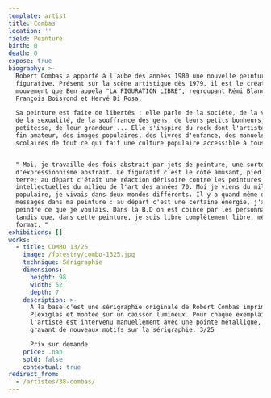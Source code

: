 ```yaml
---
template: artist
title: Combas
location: ''
field: Peinture
birth: 0
death: 0
expose: true
biography: >-
  Robert Combas a apporté à l'aube des années 1980 une nouvelle peinture
  figurative. Présent sur la scène artistique dès 1979, il est le créateur d'un
  mouvement que Ben appela "LA FIGURATION LIBRE", regroupant Rémi Blanchard,
  François Boisrond et Hervé Di Rosa.

  Sa peinture est faite de libertés : elle parle de la société, de la violence,
  de la sexualité, de la souffrance des gens, de leurs petits bonheurs, de leur
  petitesse, de leur grandeur ... Elle s'inspire du rock dont l'artiste est un
  fin amateur, des images populaires, des livres d'enfance, des manuels
  scolaires de tout ce qui fait une culture populaire accessible à tous.


  " Moi, je travaille des fois abstrait par jets de peinture, une sorte
  d'expressionnisme abstrait. Le figuratif c'est le côté amusant, pied sur
  terre; au départ c'était une réaction dérisoire contre les peintures
  intellectuelles du milieu de l'art des années 70. Moi je viens du milieu
  populaire, je vivais dans deux mondes différents. Il y a quand même des
  messages dans ma peinture : au départ c'est une certaine énergie, j'ai voulu
  peindre ce que je voulais. Dans la B.D on est coincé par les personnages,
  tandis que, dans cette peinture, je suis libre complètement libre, même par le
  format. "
exhibitions: []
works:
  - title: COMBO 13/25
    image: /forestry/combo-1325.jpg
    technique: Sérigraphie
    dimensions:
      height: 98
      width: 52
      depth: 7
    description: >-
      A la base c'est une sérigraphie originale de Robert Combas imprimée sur
      Plexiglas et montée sur un caisson lumineux. Pour chaque exemplaire,
      l'artiste est intervenu manuellement avec une pointe métallique, en
      gravant de nouveaux motifs sur la sérigraphie. 3/25

      Prix sur demande
    price: .nan
    sold: false
    contextual: true
redirect_from:
  - /artistes/38-combas/
---
```

